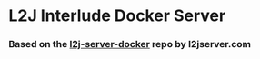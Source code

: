 # L2J Interlude Docker Server
### Based on the [l2j-server-docker](https://bitbucket.org/l2jserver/l2j-server-docker/src/master/) repo by l2jserver.com
